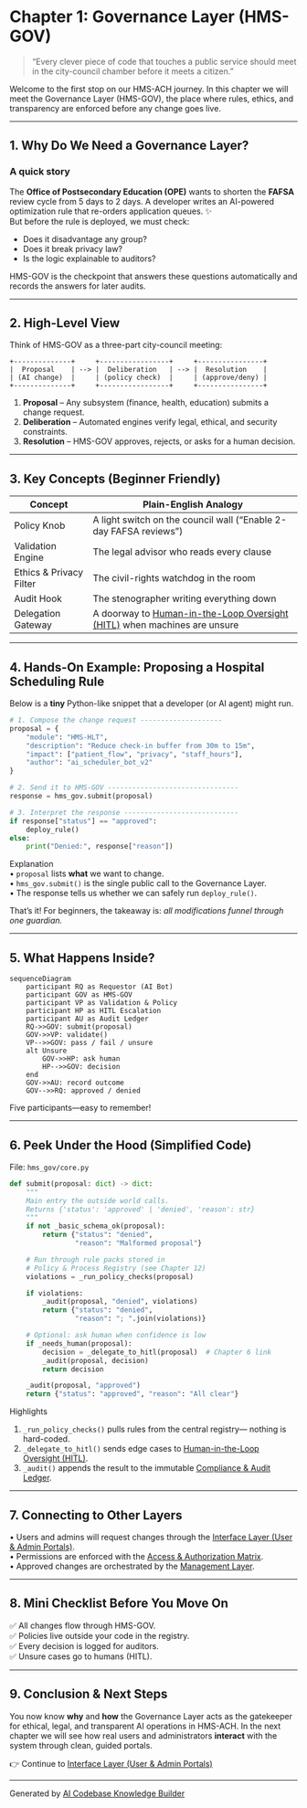 # Chapter 1: Governance Layer (HMS-GOV)

> “Every clever piece of code that touches a public service should meet in the city-council chamber before it meets a citizen.”  

Welcome to the first stop on our HMS-ACH journey. In this chapter we will meet the Governance Layer (HMS-GOV), the place where rules, ethics, and transparency are enforced before any change goes live.

---

## 1. Why Do We Need a Governance Layer?

### A quick story

The **Office of Postsecondary Education (OPE)** wants to shorten the **FAFSA** review cycle from 5 days to 2 days. A developer writes an AI-powered optimization rule that re-orders application queues. ✨  
But before the rule is deployed, we must check:  

* Does it disadvantage any group?  
* Does it break privacy law?  
* Is the logic explainable to auditors?  

HMS-GOV is the checkpoint that answers these questions automatically and records the answers for later audits.

---

## 2. High-Level View

Think of HMS-GOV as a three-part city-council meeting:

```
+--------------+     +-----------------+     +----------------+
|  Proposal    | --> |  Deliberation   | --> |  Resolution    |
| (AI change)  |     | (policy check)  |     | (approve/deny) |
+--------------+     +-----------------+     +----------------+
```

1. **Proposal** – Any subsystem (finance, health, education) submits a change request.  
2. **Deliberation** – Automated engines verify legal, ethical, and security constraints.  
3. **Resolution** – HMS-GOV approves, rejects, or asks for a human decision.

---

## 3. Key Concepts (Beginner Friendly)

| Concept | Plain-English Analogy |
|---------|----------------------|
| Policy Knob | A light switch on the council wall (“Enable 2-day FAFSA reviews”) |
| Validation Engine | The legal advisor who reads every clause |
| Ethics & Privacy Filter | The civil-rights watchdog in the room |
| Audit Hook | The stenographer writing everything down |
| Delegation Gateway | A doorway to [Human-in-the-Loop Oversight (HITL)](06_human_in_the_loop_oversight__hitl__.md) when machines are unsure |

---

## 4. Hands-On Example: Proposing a Hospital Scheduling Rule

Below is a **tiny** Python-like snippet that a developer (or AI agent) might run.

```python
# 1. Compose the change request --------------------
proposal = {
    "module": "HMS-HLT",
    "description": "Reduce check-in buffer from 30m to 15m",
    "impact": ["patient_flow", "privacy", "staff_hours"],
    "author": "ai_scheduler_bot_v2"
}

# 2. Send it to HMS-GOV --------------------------------
response = hms_gov.submit(proposal)

# 3. Interpret the response ----------------------------
if response["status"] == "approved":
    deploy_rule()
else:
    print("Denied:", response["reason"])
```

Explanation  
• `proposal` lists **what** we want to change.  
• `hms_gov.submit()` is the single public call to the Governance Layer.  
• The response tells us whether we can safely run `deploy_rule()`.

That’s it! For beginners, the takeaway is: *all modifications funnel through one guardian.*

---

## 5. What Happens Inside?

```mermaid
sequenceDiagram
    participant RQ as Requestor (AI Bot)
    participant GOV as HMS-GOV
    participant VP as Validation & Policy
    participant HP as HITL Escalation
    participant AU as Audit Ledger
    RQ->>GOV: submit(proposal)
    GOV->>VP: validate()
    VP-->>GOV: pass / fail / unsure
    alt Unsure
        GOV->>HP: ask human
        HP-->>GOV: decision
    end
    GOV->>AU: record outcome
    GOV-->>RQ: approved / denied
```

Five participants—easy to remember!

---

## 6. Peek Under the Hood (Simplified Code)

File: `hms_gov/core.py`

```python
def submit(proposal: dict) -> dict:
    """
    Main entry the outside world calls.
    Returns {'status': 'approved' | 'denied', 'reason': str}
    """
    if not _basic_schema_ok(proposal):
        return {"status": "denied",
                "reason": "Malformed proposal"}

    # Run through rule packs stored in
    # Policy & Process Registry (see Chapter 12)
    violations = _run_policy_checks(proposal)

    if violations:
        _audit(proposal, "denied", violations)
        return {"status": "denied",
                "reason": "; ".join(violations)}

    # Optional: ask human when confidence is low
    if _needs_human(proposal):
        decision = _delegate_to_hitl(proposal)  # Chapter 6 link
        _audit(proposal, decision)
        return decision

    _audit(proposal, "approved")
    return {"status": "approved", "reason": "All clear"}
```

Highlights  
1. `_run_policy_checks()` pulls rules from the central registry— nothing is hard-coded.  
2. `_delegate_to_hitl()` sends edge cases to [Human-in-the-Loop Oversight (HITL)](06_human_in_the_loop_oversight__hitl__.md).  
3. `_audit()` appends the result to the immutable [Compliance & Audit Ledger](14_compliance___audit_ledger_.md).

---

## 7. Connecting to Other Layers

• Users and admins will request changes through the [Interface Layer (User & Admin Portals)](02_interface_layer__user___admin_portals__.md).  
• Permissions are enforced with the [Access & Authorization Matrix](03_access___authorization_matrix_.md).  
• Approved changes are orchestrated by the [Management Layer](07_management_layer__service_orchestration__.md).

---

## 8. Mini Checklist Before You Move On

✅ All changes flow through HMS-GOV.  
✅ Policies live outside your code in the registry.  
✅ Every decision is logged for auditors.  
✅ Unsure cases go to humans (HITL).  

---

## 9. Conclusion & Next Steps

You now know **why** and **how** the Governance Layer acts as the gatekeeper for ethical, legal, and transparent AI operations in HMS-ACH. In the next chapter we will see how real users and administrators **interact** with the system through clean, guided portals.

👉 Continue to [Interface Layer (User & Admin Portals)](02_interface_layer__user___admin_portals__.md)

---

Generated by [AI Codebase Knowledge Builder](https://github.com/The-Pocket/Tutorial-Codebase-Knowledge)